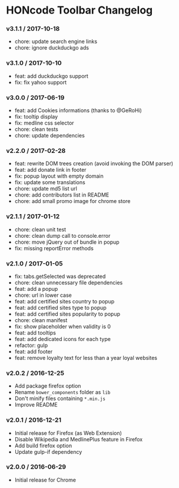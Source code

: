 HONcode Toolbar Changelog
=========================

### v3.1.1 / 2017-10-18
 - chore: update search engine links
 - chore: ignore duckduckgo ads

### v3.1.0 / 2017-10-10
 - feat: add duckduckgo support
 - fix: fix yahoo support

### v3.0.0 / 2017-06-19
 - feat: add Cookies informations (thanks to @GeRoHi)
 - fix: tooltip display
 - fix: medline css selector
 - chore: clean tests
 - chore: update dependencies

### v2.2.0 / 2017-02-28
 - feat: rewrite DOM trees creation (avoid invoking the DOM parser)
 - feat: add donate link in footer
 - fix: popup layout with empty domain
 - fix: update some translations
 - chore: update md5 list url
 - chore: add contributors list in README
 - chore: add small promo image for chrome store

### v2.1.1 / 2017-01-12
 - chore: clean unit test
 - chore: clean dump call to console.error
 - chore: move jQuery out of bundle in popup
 - fix: missing reportError methods

### v2.1.0 / 2017-01-05
 - fix: tabs.getSelected was deprecated
 - chore: clean unnecessary file dependencies
 - feat: add a popup
 - chore: url in lower case
 - feat: add certified sites country to popup
 - feat: add certified sites type to popup
 - feat: add certified sites popularity to popup
 - chore: clean manifest
 - fix: show placeholder when validity is 0
 - feat: add tooltips
 - feat: add dedicated icons for each type
 - refactor: gulp
 - feat: add footer
 - feat: remove loyalty text for less than a year loyal websites

### v2.0.2 / 2016-12-25
 - Add package firefox option
 - Rename `bower_components` folder as `lib`
 - Don't minify files containing `*.min.js`
 - Improve README

### v2.0.1 / 2016-12-21

 - Initial release for Firefox (as Web Extension)
 - Disable Wikipedia and MedlinePlus feature in Firefox
 - Add build firefox option
 - Update gulp-if dependency

### v2.0.0 / 2016-06-29

 - Initial release for Chrome

